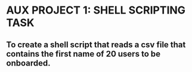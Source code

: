 # AUX PROJECT 1: SHELL SCRIPTING TASK

## To create a shell script that reads a csv file that contains the first name of 20 users to be onboarded.


